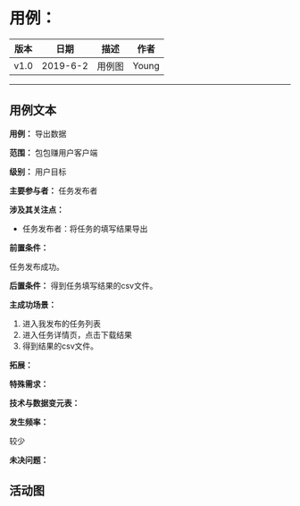 # 用例：

| 版本 |   日期    | 描述 |  作者   |
| :--: | :-------: | :--: | :-----: |
| v1.0 | 2019-6-2 | 用例图 | Young |

---
## 用例文本
**用例：** 导出数据

**范围：** 包包赚用户客户端

**级别：** 用户目标

**主要参与者：** 任务发布者

**涉及其关注点：**

- 任务发布者：将任务的填写结果导出

**前置条件：**

任务发布成功。

**后置条件：**
得到任务填写结果的csv文件。

**主成功场景：**
1. 进入我发布的任务列表
2. 进入任务详情页，点击下载结果
3. 得到结果的csv文件。

**拓展：**

**特殊需求：**

**技术与数据变元表：**

**发生频率：**

较少

**未决问题：**

## 活动图